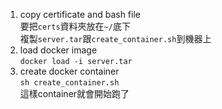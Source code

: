 1. copy certificate and bash file  
    要把`certs`資料夾放在`~/`底下  
    複製`server.tar`跟`create_container.sh`到機器上
1. load docker image  
    `docker load -i server.tar`
3. create docker container  
    `sh create_container.sh`  
    這樣container就會開始跑了